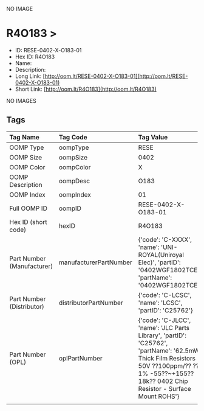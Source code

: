 


  
NO IMAGE  
# R4O183 > 

- ID: RESE-0402-X-O183-01
- Hex ID: R4O183
- Name: 
- Description: 
- Long Link: [http://oom.lt/RESE-0402-X-O183-01](http://oom.lt/RESE-0402-X-O183-01)
- Short Link: [http://oom.lt/R4O183](http://oom.lt/R4O183)
  
NO IMAGES  
## Tags
  

|Tag Name|Tag Code|Tag Value|
| :--- | :--- | :--- |
|OOMP Type|oompType|RESE|
|OOMP Size|oompSize|0402|
|OOMP Color|oompColor|X|
|OOMP Description|oompDesc|O183|
|OOMP Index|oompIndex|01|
|Full OOMP ID|oompID|RESE-0402-X-O183-01|
|Hex ID (short code)|hexID|R4O183|
|Part Number (Manufacturer)|manufacturerPartNumber|{'code': 'C-XXXX', 'name': 'UNI-ROYAL(Uniroyal Elec)', 'partID': '0402WGF1802TCE', 'partName': '0402WGF1802TCE'}|
|Part Number (Distributor)|distributorPartNumber|{'code': 'C-LCSC', 'name': 'LCSC', 'partID': 'C25762'}|
|Part Number (OPL)|oplPartNumber|{'code': 'C-JLCC', 'name': 'JLC Parts Library', 'partID': 'C25762', 'partName': '62.5mW Thick Film Resistors 50V ??100ppm/?? ??1% -55??~+155?? 18k?? 0402  Chip Resistor - Surface Mount ROHS'}|
||||
